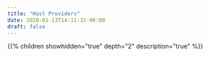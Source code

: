 ```yaml
---
title: "Host Providers"
date: 2020-01-13T14:11:32-06:00
draft: false
---
```


{{% children showhidden="true" depth="2" description="true" %}}
